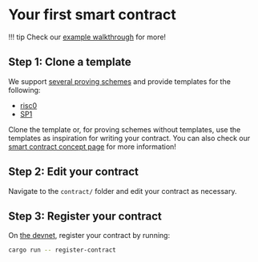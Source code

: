 # Your first smart contract

!!! tip
    Check our [example walkthrough](./example/your-first-smart-contract.md) for more!

## Step 1: Clone a template

We support [several proving schemes](../concepts/proof-generation.md#our-supported-proving-schemes) and provide templates for the following:

- [risc0](https://github.com/Hyle-org/template-risc0)
- [SP1](https://github.com/Hyle-org/template-sp1)

Clone the template or, for proving schemes without templates, use the templates as inspiration for writing your contract. You can also check our [smart contract concept page](../concepts/smart-contracts.md) for more information!

## Step 2: Edit your contract

Navigate to the `contract/` folder and edit your contract as necessary.

## Step 3: Register your contract

On [the devnet](./devnet.md), register your contract by running:

```sh
cargo run -- register-contract
```
